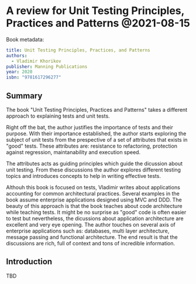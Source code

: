 # A review for Unit Testing Principles, Practices and Patterns @2021-08-15

Book metadata:

```yaml
title: Unit Testing Principles, Practices, and Patterns
authors:
  - Vladimir Khorikov
publisher: Manning Publications
year: 2020
isbn: "9781617296277"
```

## Summary 
The book "Unit Testing Principles, Practices and Patterns" takes a different approach to explaining tests and unit tests.

Right off the bat, the author justifies the importance of tests and their purpose.
With their importance established, the author starts exploring the subject of unit tests from the prespective of a set of attributes that exists in "good" tests.
These attributes are: resistance to refactoring, protection against regression, maintanability and execution speed.

The attributes acts as guiding principles which guide the dicussion about unit testing.
From these discussions the author explores different testing topics and introduces concepts to help in writing effective tests.

Althouh this book is focused on tests, Vladimir writes about applications accounting for common architectural practices.
Several examples in the book assume enterprise applications designed using MVC and DDD.
The beauty of this approach is that the book teaches about code architecture while teaching tests.
It might be no surprise as "good" code is often easier to test but nevertheless, the dicussions about application architecture are excellent and very eye opening.
The author touches on several axis of enterprise applications such as: databases, multi layer architecture, message passing and functional architecture.
The end result is that the discussions are rich, full of context and tons of incredible information.

## Introduction
TBD
